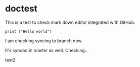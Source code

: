 # doctest

This is a test to check mark down editor integrated with GitHub.

    print ("Hello world")

I am checking syncing to branch now.

It's synced in master as well. Checking...

test2
<!--stackedit_data:
eyJoaXN0b3J5IjpbMTU3MTA2NzM4NywxOTg0MDQ3MjMxXX0=
-->